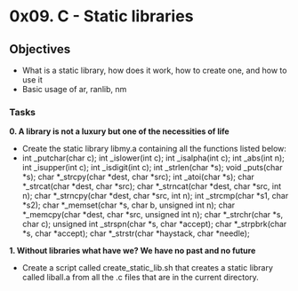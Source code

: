 # 0x09. C - Static libraries
## Objectives
+ What is a static library, how does it work, how to create one, and how to use it
+ Basic usage of ar, ranlib, nm
### Tasks
**0. A library is not a luxury but one of the necessities of life**
+ Create the static library libmy.a containing all the functions listed below:
 + int _putchar(char c);
int _islower(int c);
int _isalpha(int c);
int _abs(int n);
int _isupper(int c);
int _isdigit(int c);
int _strlen(char *s);
void _puts(char *s);
char *_strcpy(char *dest, char *src);
int _atoi(char *s);
char *_strcat(char *dest, char *src);
char *_strncat(char *dest, char *src, int n);
char *_strncpy(char *dest, char *src, int n);
int _strcmp(char *s1, char *s2);
char *_memset(char *s, char b, unsigned int n);
char *_memcpy(char *dest, char *src, unsigned int n);
char *_strchr(char *s, char c);
unsigned int _strspn(char *s, char *accept);
char *_strpbrk(char *s, char *accept);
char *_strstr(char *haystack, char *needle);

**1. Without libraries what have we? We have no past and no future**
+ Create a script called create_static_lib.sh that creates a static library called liball.a from all the .c files that are in the current directory.

